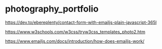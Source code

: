 # photography_portfolio

https://dev.to/ebereplenty/contact-form-with-emailjs-plain-javascript-365l

https://www.w3schools.com/w3css/tryw3css_templates_photo2.htm

https://www.emailjs.com/docs/introduction/how-does-emailjs-work/
